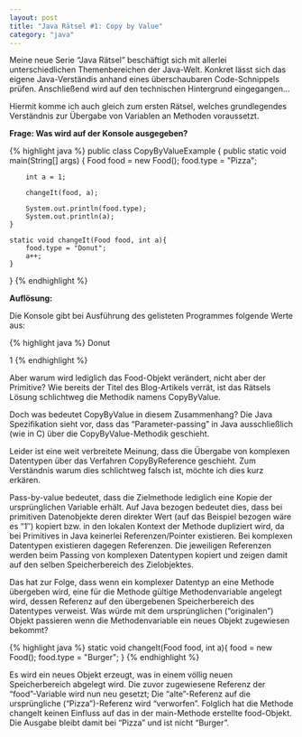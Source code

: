 ```yaml
---
layout: post
title: "Java Rätsel #1: Copy by Value"
category: "java"
---
```





Meine neue Serie “Java Rätsel” beschäftigt sich mit allerlei unterschiedlichen Themenbereichen der Java-Welt. Konkret lässt sich das eigene Java-Verständis anhand eines überschaubaren Code-Schnippels prüfen. Anschließend wird auf den technischen Hintergrund eingegangen…

Hiermit komme ich auch gleich zum ersten Rätsel, welches grundlegendes Verständnis zur Übergabe von Variablen an Methoden voraussetzt.

<strong>Frage: Was wird auf der Konsole ausgegeben?</strong>

{% highlight java %}
public class CopyByValueExample {
    public static void main(String[] args) {
        Food food = new Food();
        food.type = "Pizza";
 
        int a = 1;
 
        changeIt(food, a);
 
        System.out.println(food.type);
        System.out.println(a);
    }
 
    static void changeIt(Food food, int a){
        food.type = "Donut";
        a++;
    }
 
}
{% endhighlight %}

<strong>Auflösung:</strong>

Die Konsole gibt bei Ausführung des gelisteten Programmes folgende Werte aus:

{% highlight java %}
Donut

1
{% endhighlight %}

Aber warum wird lediglich das Food-Objekt verändert, nicht aber der Primitive?
Wie bereits der Titel des Blog-Artikels verrät, ist das Rätsels Lösung schlichtweg die Methodik namens CopyByValue.

Doch was bedeutet CopyByValue in diesem Zusammenhang?
Die Java Spezifikation sieht vor, dass das “Parameter-passing” in Java ausschließlich (wie in C) über die CopyByValue-Methodik geschieht.

Leider ist eine weit verbreitete Meinung, dass die Übergabe von komplexen Datentypen über das Verfahren CopyByReference geschieht.
Zum Verständnis warum dies schlichtweg falsch ist, möchte ich dies kurz erkären.

Pass-by-value bedeutet, dass die Zielmethode lediglich eine Kopie der ursprünglichen Variable erhält.
Auf Java bezogen bedeutet dies, dass bei primitiven Datenobjekte deren direkter Wert (auf das Beispiel bezogen wäre es “1″) kopiert bzw. in den lokalen Kontext der Methode dupliziert wird, da bei Primitives in Java keinerlei Referenzen/Pointer existieren.
Bei komplexen Datentypen existieren dagegen Referenzen. Die jeweiligen Referenzen werden beim Passing von komplexen Datentypen kopiert und zeigen damit auf den selben Speicherbereich des Zielobjektes.

Das hat zur Folge, dass wenn ein komplexer Datentyp an eine Methode übergeben wird, eine für die Methode gültige Methodenvariable angelegt wird, dessen Referenz auf den übergebenen Speicherbereich des Datentypes verweist.
Was würde mit dem ursprünglichen (“originalen”) Objekt passieren wenn die Methodenvariable ein neues Objekt zugewiesen bekommt?

{% highlight java %}
static void changeIt(Food food, int a){
    food = new Food();
    food.type = "Burger";
}
{% endhighlight %}

Es wird ein neues Objekt erzeugt, was in einem völlig neuen Speicherbereich abgelegt wird.
Die zuvor zugewiesene Referenz der “food”-Variable wird nun neu gesetzt; Die “alte”-Referenz auf die ursprüngliche (“Pizza”)-Referenz wird “verworfen”.
Folglich hat die Methode changeIt keinen Einfluss auf das in der main-Methode erstellte food-Objekt.
Die Ausgabe bleibt damit bei “Pizza” und ist nicht “Burger”.